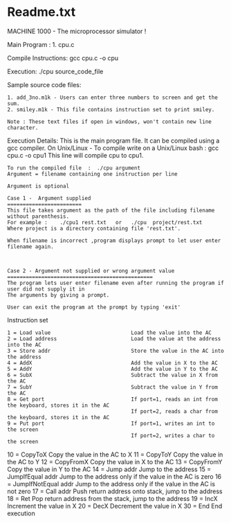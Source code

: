 Readme.txt
==========

MACHINE 1000 - The microprocessor simulator !


Main Program :
	1. cpu.c

Compile Instructions:
	gcc cpu.c -o cpu

Execution:
	./cpu source_code_file

Sample source code files:

	1. add_3no.m1k - Users can enter three numbers to screen and get the sum.
	2. smiley.m1k - This file contains instruction set to print smiley.

	Note : These text files if open in windows, won't contain new line character.

Execution Details:
	This is the main program file. It can be compiled using a gcc compiler.
	On Unix/Linux -
	To compile write on a Unix/Linux bash : gcc cpu.c -o cpu1 
	This line will compile cpu to cpu1.
	
	To run the compiled file  :  ./cpu argument
	Argument = filename containing one instruction per line

	Argument is optional
	
	Case 1 -  Argument supplied
	========================
	This file takes argument as the path of the file including filename without parenthesis.
	For example :    ./cpu1 rest.txt   or   ./cpu  project/rest.txt  
	Where project is a directory containing file 'rest.txt'.
	
	When filename is incorrect ,program displays prompt to let user enter filename again.
	
	
	
	Case 2 - Argument not supplied or wrong argument value
	===============================================
	The program lets user enter filename even after running the program if user did not supply it in
	The arguments by giving a prompt.
	
	User can exit the program at the prompt by typing 'exit'
	

Instruction set

    1 = Load value           				Load the value into the AC         
    2 = Load address 						Load the value at the address into the AC
    3 = Store addr 							Store the value in the AC into the address
    4 = AddX 								Add the value in X to the AC
    5 = AddY								Add the value in Y to the AC
    6 = SubX								Subtract the value in X from the AC
    7 = SubY								Subtract the value in Y from the AC
    8 = Get port							If port=1, reads an int from the keyboard, stores it in the AC
    										If port=2, reads a char from the keyboard, stores it in the AC
    9 = Put port							If port=1, writes an int to the screen
											If port=2, writes a char to the screen				
   10 = CopyToX								Copy the value in the AC to X
   11 = CopyToY								Copy the value in the AC to Y
   12 = CopyFromX							Copy the value in X to the AC
   13 = CopyFromY							Copy the value in Y to the AC
   14 = Jump addr 							Jump to the address
   15 = JumpIfEqual addr 					Jump to the address only if the value in the AC is zero
   16 = JumpIfNotEqual addr 				Jump to the address only if the value in the AC is not zero
   17 = Call addr 							Push return address onto stack, jump to the address
   18 = Ret  								Pop return address from the stack, jump to the address
   19 = IncX  								Increment the value in X
   20 = DecX 								Decrement the value in X
   30 = End									End execution	
